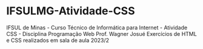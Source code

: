 # IFSULMG-Atividade-CSS
IFSUL de Minas  - Curso Técnico de Informática para Internet  - Atividade CSS - Disciplina Programação Web  Prof. Wagner Josué  Exercícios de HTML e CSS realizados em sala de aula  2023/2
